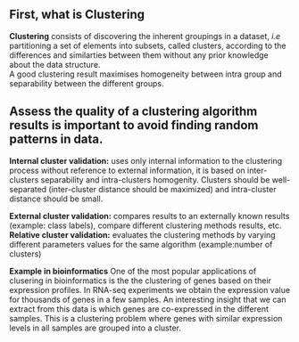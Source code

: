 ## First, what is Clustering
**Clustering** consists of discovering the inherent groupings in a dataset, *i.e* partitioning a set of elements into subsets, called clusters, according to the differences and similarties between them without any prior knowledge about the data structure. <br/>
A good clustering result maximises homogeneity between intra group and  separability between the different groups. 

## Assess the quality of a clustering algorithm results is important to avoid finding random patterns in data. 

**Internal cluster validation:** uses only internal information to the clustering process without reference to external information, it is based on inter-clusters separability and intra-clusters homogenity. Clusters should be well-separated (inter-cluster distance should be maximized) and intra-cluster distance should be small.<br/>

**External cluster validation:** compares results to an externally known results (example: class labels), compare different clustering methods results, etc. <br/>
**Relative cluster validation:** evaluates the clustering methods by varying different parameters values for the same algorithm (example:number of clusters)<br/> 

**Example in bioinformatics**
One of the most popular applications of clusering in bioinformatics is the the clustering of genes based on their expression profiles. In RNA-seq experiments we obtain the expression value for thousands of genes in a few samples. An interesting insight that we can extract from this data is which genes are co-expressed in the different samples.  This is a clustering problem where genes with similar expression levels in all samples are grouped into a cluster.



